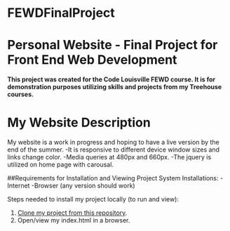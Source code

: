 # FEWDFinalProject
# Personal Website - Final Project for Front End Web Development
**This project was created for the Code Louisville FEWD course. It is for demonstration purposes utilizing skills and projects from my Treehouse courses.**

# My Website Description
My website is a work in progress and hoping to have a live version by the end of the summer.
-It is responsive to different device window sizes and links change color.
-Media queries at 480px and 660px.
-The jquery is utilized on home page with carousal. 

##Requirements for Installation and Viewing Project
System Installations:
-Internet
-Browser (any version should work)

Steps needed to install my project locally (to run and view):

1. [Clone my project from this repository]( https://github.com/jenvara/FEWDFinalProject). 
2. Open/view my index.html in a browser.
